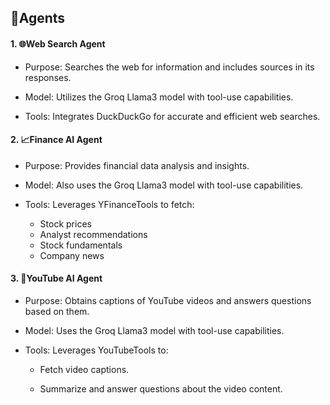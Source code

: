 ## 🤖Agents

#### 1. 🌐Web Search Agent
 
- Purpose: Searches the web for information and includes sources in its responses.

- Model: Utilizes the Groq Llama3 model with tool-use capabilities.

- Tools: Integrates DuckDuckGo for accurate and efficient web searches.

#### 2. 📈Finance AI Agent

- Purpose: Provides financial data analysis and insights.

- Model: Also uses the Groq Llama3 model with tool-use capabilities.

- Tools: Leverages YFinanceTools to fetch:
  - Stock prices
  - Analyst recommendations
  - Stock fundamentals
  - Company news
   
#### 3. 🎥YouTube AI Agent

- Purpose: Obtains captions of YouTube videos and answers questions based on them.

- Model: Uses the Groq Llama3 model with tool-use capabilities.

- Tools: Leverages YouTubeTools to:
  - Fetch video captions.

  - Summarize and answer questions about the video content.
